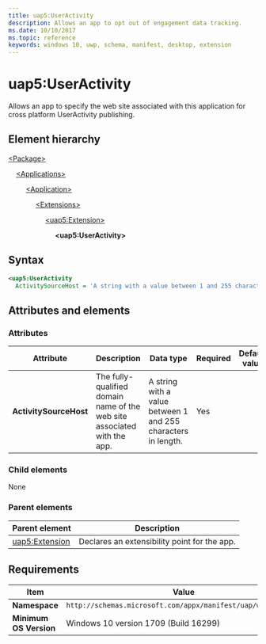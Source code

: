 ```yaml
---
title: uap5:UserActivity
description: Allows an app to opt out of engagement data tracking.
ms.date: 10/10/2017
ms.topic: reference
keywords: windows 10, uwp, schema, manifest, desktop, extension 
---
```


# uap5:UserActivity

Allows an app to specify the web site associated with this application for cross platform UserActivity publishing.

## Element hierarchy

[\<Package\>](element-package.md)

&nbsp;&nbsp;&nbsp;&nbsp;[\<Applications\>](element-applications.md)

&nbsp;&nbsp;&nbsp;&nbsp; &nbsp;&nbsp;&nbsp;&nbsp;[\<Application\>](element-application.md)

&nbsp;&nbsp;&nbsp;&nbsp; &nbsp;&nbsp;&nbsp;&nbsp; &nbsp;&nbsp;&nbsp;&nbsp;[\<Extensions\>](element-1-extensions.md)

&nbsp;&nbsp;&nbsp;&nbsp; &nbsp;&nbsp;&nbsp;&nbsp; &nbsp;&nbsp;&nbsp;&nbsp; &nbsp;&nbsp;&nbsp;&nbsp;[\<uap5:Extension\>](element-uap5-extension.md)

&nbsp;&nbsp;&nbsp;&nbsp; &nbsp;&nbsp;&nbsp;&nbsp; &nbsp;&nbsp;&nbsp;&nbsp; &nbsp;&nbsp;&nbsp;&nbsp; &nbsp;&nbsp;&nbsp;&nbsp;**\<uap5:UserActivity\>**

## Syntax

```xml
<uap5:UserActivity
  ActivitySourceHost = 'A string with a value between 1 and 255 characters in length.' />
```

## Attributes and elements

### Attributes

| Attribute | Description | Data type | Required | Default value |
|-|-|-|-|-|
| **ActivitySourceHost** | The fully-qualified domain name of the web site associated with the app. | A string with a value between 1 and 255 characters in length. | Yes |  |

### Child elements

None

### Parent elements

| Parent element | Description |
|-|-|
| [uap5:Extension](element-uap5-extension.md) | Declares an extensibility point for the app. |

## Requirements

| Item | Value |
|--|--|
| **Namespace** | `http://schemas.microsoft.com/appx/manifest/uap/windows10/5` |
| **Minimum OS Version** | Windows 10 version 1709 (Build 16299) |
